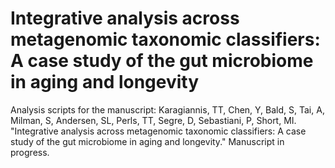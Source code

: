# Integrative analysis across metagenomic taxonomic classifiers: A case study of the gut microbiome in aging and longevity

Analysis scripts for the manuscript: Karagiannis, TT, Chen, Y, Bald, S, Tai, A, Milman, S, Andersen, SL, Perls, TT, Segre, D, Sebastiani, P, Short, MI. "Integrative analysis across metagenomic taxonomic classifiers: A case study of the gut microbiome in aging and longevity." Manuscript in progress.

